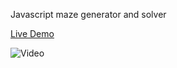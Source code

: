 Javascript maze generator and solver

[Live Demo](https://dharrsnprojects.com/maze)

![Video](https://github.com/dylanharrisongithub/mazedemo/maze.gif)